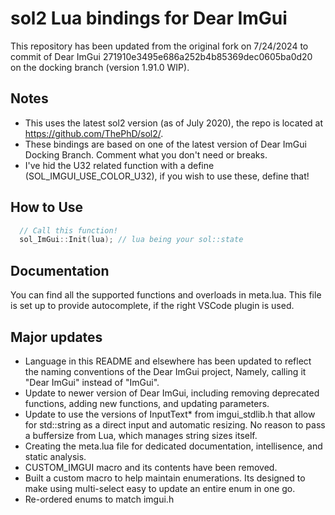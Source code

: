 # sol2 Lua bindings for Dear ImGui

This repository has been updated from the original fork on 7/24/2024 to commit of Dear ImGui 271910e3495e686a252b4b85369dec0605ba0d20 on the docking branch (version 1.91.0 WIP).


## Notes
- This uses the latest sol2 version (as of July 2020), the repo is located at https://github.com/ThePhD/sol2/.
- These bindings are based on one of the latest version of Dear ImGui Docking Branch. Comment what you don't need or breaks.
- I've hid the U32 related function with a define (SOL_IMGUI_USE_COLOR_U32), if you wish to use these, define that!

## How to Use
```cpp
  // Call this function!
  sol_ImGui::Init(lua); // lua being your sol::state
```

## Documentation
You can find all the supported functions and overloads in meta.lua. This file is set up to provide autocomplete, if the right VSCode plugin is used.

## Major updates

- Language in this README and elsewhere has been updated to reflect the naming conventions of the Dear ImGui project, Namely, calling it "Dear ImGui" instead of "ImGui".
- Update to newer version of Dear ImGui, including removing deprecated functions, adding new functions, and updating parameters.
- Update to use the versions of InputText* from imgui_stdlib.h that allow for std::string as a direct input and automatic resizing. No reason to pass a buffersize from Lua, which manages string sizes itself.
- Creating the meta.lua file for dedicated documentation, intellisence, and static analysis.
- CUSTOM_IMGUI macro and its contents have been removed.
- Built a custom macro to help maintain enumerations. Its designed to make using multi-select easy to update an entire enum in one go.
- Re-ordered enums to match imgui.h